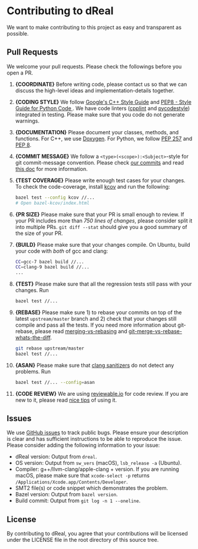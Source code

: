 Contributing to dReal
=====================

We want to make contributing to this project as easy and transparent
as possible.

Pull Requests
-------------

We welcome your pull requests. Please check the followings before you
open a PR.

1. **{COORDINATE}** Before writing code, please contact us so that we
   can discuss the high-level ideas and implementation-details
   together.

1. **{CODING STYLE}** We follow [Google's C++ Style
   Guide](https://google.github.io/styleguide/cppguide.html) and
   [PEP8 - Style Guide for Python Code
   ](https://www.python.org/dev/peps/pep-0008/). We have code linters
   ([cpplint](https://github.com/google/styleguide/tree/gh-pages/cpplint)
   and [pycodestyle](https://github.com/PyCQA/pycodestyle)) integrated
   in testing. Please make sure that you code do not generate
   warnings.
   
1. **{DOCUMENTATION}** Please document your classes, methods, and
   functions. For C++, we use
   [Doxygen](https://www.stack.nl/~dimitri/doxygen/manual/index.html). For
   Python, we follow [PEP
   257](https://www.python.org/dev/peps/pep-0257/) and [PEP
   8](https://www.python.org/dev/peps/pep-0008/).


1. **{COMMIT MESSAGE}** We follow a `<type>(<scope>):<Subject>`-style
   for git commit-message convention. Please check [our
   commits](https://github.com/dreal/dreal4/commits/master) and read
   [this
   doc](https://docs.google.com/document/d/1QrDFcIiPjSLDn3EL15IJygNPiHORgU1_OOAqWjiDU5Y/edit)
   for more information.
   
1. **{TEST COVERAGE}** Please write enough test cases for your
   changes. To check the code-coverage, install
   [kcov](https://github.com/SimonKagstrom/kcov) and run the
   following:
   
   ```bash
   bazel test --config kcov //...
   # Open bazel-kcov/index.html
   ```

1. **{PR SIZE}** Please make sure that your PR is small enough to
   review. If your PR includes more than *750 lines of changes*,
   please consider split it into multiple PRs. `git diff --stat`
   should give you a good summary of the size of your PR.

1. **{BUILD}** Please make sure that your changes compile. On Ubuntu,
   build your code with *both* of gcc and clang:
   
   ```bash
   CC=gcc-7 bazel build //...
   CC=clang-9 bazel build //...
   ...
   ```

1. **{TEST}** Please make sure that all the regression tests still
   pass with your changes. Run

   ```bash
   bazel test //...
   ```

1. **{REBASE}** Please make sure 1) to rebase your commits on top of the latest `upstream/master` branch and 2) check that your changes still compile and pass all the tests. If you need more information about git-rebase, please read [merging-vs-rebasing](https://www.atlassian.com/git/tutorials/merging-vs-rebasing) and [git-merge-vs-rebase-whats-the-diff](https://hackernoon.com/git-merge-vs-rebase-whats-the-diff-76413c117333).

   ```bash
   git rebase upstream/master
   bazel test //...
   ```

1. **{ASAN}** Please make sure that [clang
   sanitizers](https://clang.llvm.org/docs/AddressSanitizer.html) do
   not detect any problems. Run

   ```bash
   bazel test //... --config=asan
   ```
1. **{CODE REVIEW}** We are using
   [reviewable.io](https://reviewable.io) for code review. If you are
   new to it, please read [nice
   tips](http://drake.mit.edu/reviewable.html) of using it.

Issues
------

We use [GitHub issues](https://github.com/dreal/dreal4/issues/new) to
track public bugs. Please ensure your description is clear and has
sufficient instructions to be able to reproduce the issue. Please
consider adding the following information to your issue:

 - dReal version: Output from `dreal`.
 - OS version: Output from `sw_vers` (macOS), `lsb_release -a` (Ubuntu).
 - Compiler: g++/llvm-clang/apple-clang + version. If you are running macOS, please make sure that `xcode-select -p` returns `/Applications/Xcode.app/Contents/Developer`.
 - SMT2 file(s) or code snippet which demonstrates the problem.
 - Bazel version: Output from `bazel version`.
 - Build commit: Output from `git log -n 1 --oneline`.

License
-------

By contributing to dReal, you agree that your contributions will be licensed
under the LICENSE file in the root directory of this source tree.
